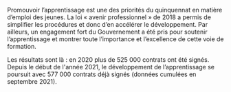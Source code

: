 <p>
  <span id="brief">
    Promouvoir l’apprentissage est une des priorités du quinquennat en matière d’emploi des jeunes. La loi « avenir professionnel » de 2018 a permis de simplifier les procédures et donc d’en accélérer le développement. Par ailleurs, un engagement fort du Gouvernement a été pris pour soutenir l’apprentissage et montrer toute l’importance et l’excellence de cette voie de formation. 
  </span>
</p>

<p>
    Les résultats sont là : en 2020 plus de 525 000 contrats ont été signés. Depuis le début de l'année 2021, le développement de l’apprentissage se poursuit avec 577 000 contrats déjà signés (données cumulées en septembre 2021).
</p>